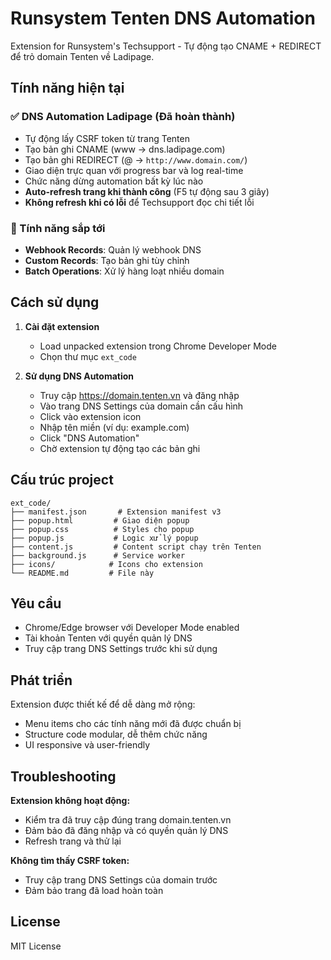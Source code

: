 # Runsystem Tenten DNS Automation

Extension for Runsystem's Techsupport - Tự động tạo CNAME + REDIRECT để trỏ domain Tenten về Ladipage.

## Tính năng hiện tại

### ✅ DNS Automation Ladipage (Đã hoàn thành)
- Tự động lấy CSRF token từ trang Tenten
- Tạo bản ghi CNAME (www → dns.ladipage.com)
- Tạo bản ghi REDIRECT (@ → `http://www.domain.com/`)
- Giao diện trực quan với progress bar và log real-time
- Chức năng dừng automation bất kỳ lúc nào
- **Auto-refresh trang khi thành công** (F5 tự động sau 3 giây)
- **Không refresh khi có lỗi** để Techsupport đọc chi tiết lỗi

### 🔄 Tính năng sắp tới
- **Webhook Records**: Quản lý webhook DNS
- **Custom Records**: Tạo bản ghi tùy chỉnh  
- **Batch Operations**: Xử lý hàng loạt nhiều domain

## Cách sử dụng

1. **Cài đặt extension**
   - Load unpacked extension trong Chrome Developer Mode
   - Chọn thư mục `ext_code`

2. **Sử dụng DNS Automation**
   - Truy cập https://domain.tenten.vn và đăng nhập
   - Vào trang DNS Settings của domain cần cấu hình
   - Click vào extension icon
   - Nhập tên miền (ví dụ: example.com)
   - Click "DNS Automation"
   - Chờ extension tự động tạo các bản ghi

## Cấu trúc project

```
ext_code/
├── manifest.json       # Extension manifest v3
├── popup.html         # Giao diện popup
├── popup.css          # Styles cho popup
├── popup.js           # Logic xử lý popup
├── content.js         # Content script chạy trên Tenten
├── background.js      # Service worker
├── icons/            # Icons cho extension
└── README.md         # File này
```

## Yêu cầu

- Chrome/Edge browser với Developer Mode enabled
- Tài khoản Tenten với quyền quản lý DNS
- Truy cập trang DNS Settings trước khi sử dụng

## Phát triển

Extension được thiết kế để dễ dàng mở rộng:

- Menu items cho các tính năng mới đã được chuẩn bị
- Structure code modular, dễ thêm chức năng
- UI responsive và user-friendly

## Troubleshooting

**Extension không hoạt động:**
- Kiểm tra đã truy cập đúng trang domain.tenten.vn
- Đảm bảo đã đăng nhập và có quyền quản lý DNS
- Refresh trang và thử lại

**Không tìm thấy CSRF token:**
- Truy cập trang DNS Settings của domain trước
- Đảm bảo trang đã load hoàn toàn

## License

MIT License

